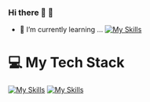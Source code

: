 ### Hi there 👋 🤖
- 🌱 I’m currently learning ... [![My Skills](https://skillicons.dev/icons?i=hibernate,spring&theme=light)](https://skillicons.dev)
# 💻 My Tech Stack
[![My Skills](https://skillicons.dev/icons?i=java,c,cpp,mysql&theme=light)](https://skillicons.dev)
[![My Skills](https://skillicons.dev/icons?i=js,html,css)](https://skillicons.dev)


<!--
**pavanreddy278/pavanreddy278** is a ✨ _special_ ✨ repository because its `README.md` (this file) appears on your GitHub profile.

Here are some ideas to get you started:
<p align="center">
  <a href="https://skillicons.dev">
    <img src="https://skillicons.dev/icons?i=git,kubernetes,docker,c,vim" />
  </a>
</p>
[![My Skills](https://skillicons.dev/icons?i=aws,gcp,azure,react,vue,flutter&perline=3)](https://skillicons.dev)
[![My Skills](https://skillicons.dev/icons?i=js,html,css,wasm)](https://skillicons.dev)
- 🔭 I’m currently working on ...
- 🌱 I’m currently learning ...
- 👯 I’m looking to collaborate on ...
- 🤔 I’m looking for help with ...
- 💬 Ask me about ...
- 📫 How to reach me: ...
- 😄 Pronouns: ...
- ⚡ Fun fact: ...
-->
